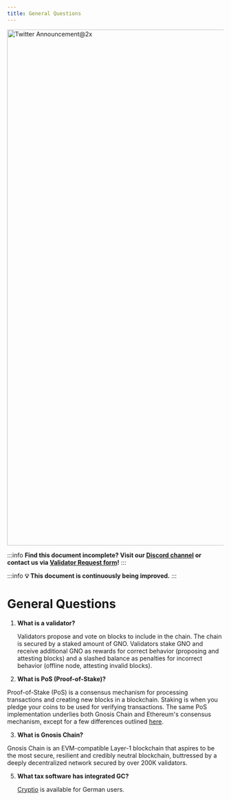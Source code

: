 ```yaml
---
title: General Questions
---
```


<img width="1200" alt="Twitter Announcement@2x" src="https://github.com/gnosischain/documentation/assets/75987728/6effcd11-5f0c-4b4d-ae2f-aff99badb373" />

:::info
**Find this document incomplete? Visit our [Discord channel](https://discord.gg/gnosischain) or contact us via [Validator Request form](https://tally.so/r/3y4V1W)!** 
:::

:::info
**:bulb: This document is continuously being improved.** 
:::

# General Questions

1. **What is a validator?**
   
   Validators propose and vote on blocks to include in the chain. The chain is secured by a staked amount of GNO. Validators stake GNO and receive additional GNO as rewards for correct behavior (proposing and attesting blocks) and a slashed balance as penalties for incorrect behavior (offline node, attesting invalid blocks).

2. **What is PoS (Proof-of-Stake)?**

 Proof-of-Stake (PoS) is a consensus mechanism for processing transactions and creating new blocks in a blockchain. Staking is when you pledge your coins to be used for verifying transactions. The same PoS implementation underlies both Gnosis Chain and Ethereum's consensus mechanism, except for a few differences outlined [here](https://docs.gnosischain.com/about/).

3. **What is Gnosis Chain?**

 Gnosis Chain is an EVM-compatible Layer-1 blockchain that aspires to be the most secure, resilient and credibly neutral blockchain, buttressed by a deeply decentralized network secured by over 200K validators.

5. **What tax software has integrated GC?**

    [Cryptio](https://cryptio.co/) is available for German users. 

